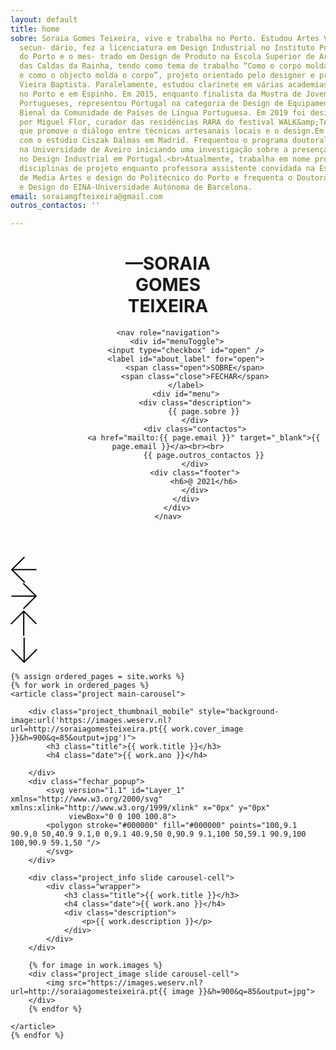 ```yaml
---
layout: default
title: home
sobre: Soraia Gomes Teixeira, vive e trabalha no Porto. Estudou Artes Visuais no ensino
  secun- dário, fez a licenciatura em Design Industrial no Instituto Politécnico
  do Porto e o mes- trado em Design de Produto na Escola Superior de Artes e Design
  das Caldas da Rainha, tendo como tema de trabalho “Como o corpo molda o objecto
  e como o objecto molda o corpo”, projeto orientado pelo designer e professor Miguel
  Vieira Baptista. Paralelamente, estudou clarinete em várias academias de música
  no Porto e em Espinho. Em 2015, enquanto finalista da Mostra de Jovens Criadores
  Portugueses, representou Portugal na categoria de Design de Equipamento, na VII
  Bienal da Comunidade de Países de Língua Portuguesa. Em 2019 foi designer convidada
  por Miguel Flor, curador das residências RARA do festival WALK&amp;TALK, projeto
  que promove o diálogo entre técnicas artesanais locais e o design.Em 2017, trabalhou
  com o estúdio Ciszak Dalmas em Madrid. Frequentou o programa doutoral em Design
  na Universidade de Aveiro iniciando uma investigação sobre a presença das mulheres
  no Design Industrial em Portugal.<br>Atualmente, trabalha em nome próprio, leciona
  disciplinas de projeto enquanto professora assistente convidada na Escola Superior
  de Media Artes e design do Politécnico do Porto e frequenta o Doutoramento em Artes
  e Design do EINA-Universidade Autónoma de Barcelona.
email: soraiamgfteixeira@gmail.com
outros_contactos: ''

---
```

<header id="header">
	<h1>—SORAIA<br>GOMES<br>TEIXEIRA</h1>

	<nav role="navigation">
		<div id="menuToggle">
			<input type="checkbox" id="open" />
			<label id="about_label" for="open">
				<span class="open">SOBRE</span>
				<span class="close">FECHAR</span>
			</label>
			<div id="menu">
				<div class="description">
					{{ page.sobre }}
				</div>
				<div class="contactos">
					<a href="mailto:{{ page.email }}" target="_blank">{{ page.email }}</a><br><br>
					{{ page.outros_contactos }}
				</div>
				<div class="footer">
					<h6>@ 2021</h6>
				</div>
			</div>
		</div>
	</nav>

</header>



<div id="main_slider_navigation">
	<div id="arrow_left" class="arrow" onclick="prevSlideHorizontal(event)">
		<svg width="43" height="43" viewBox="0 0 43 43" fill="none" xmlns="http://www.w3.org/2000/svg">
		<line x1="41.465" y1="21.8244" x2="1.90633" y2="21.8244" stroke="black" stroke-width="2"/>
		<line x1="1.49394" y1="22.4938" x2="22.3143" y2="1.67348" stroke="black" stroke-width="2"/>
		<line x1="1.88673" y1="21.4725" x2="22.7071" y2="42.2928" stroke="black" stroke-width="2"/>
		</svg>
	</div>
	<div id="arrow_right" class="arrow" onclick="nextSlideHorizontal(event)">
		<svg width="43" height="43" viewBox="0 0 43 43" fill="none" xmlns="http://www.w3.org/2000/svg">
		<line x1="1.53485" y1="21.1755" x2="41.0935" y2="21.1755" stroke="black" stroke-width="2"/>
		<line x1="41.5059" y1="20.5061" x2="20.6856" y2="41.3265" stroke="black" stroke-width="2"/>
		<line x1="41.1131" y1="21.5275" x2="20.2928" y2="0.707109" stroke="black" stroke-width="2"/>
		</svg>
	</div>
	<div id="arrow_top" class="arrow">
		<svg width="43" height="43" viewBox="0 0 43 43" fill="none" xmlns="http://www.w3.org/2000/svg">
		<line x1="21.1755" y1="41.5996" x2="21.1755" y2="2.04092" stroke="black" stroke-width="2"/>
		<line x1="20.5061" y1="1.62853" x2="41.3265" y2="22.4489" stroke="black" stroke-width="2"/>
		<line x1="21.5275" y1="2.02132" x2="0.707107" y2="22.8417" stroke="black" stroke-width="2"/>
		</svg>
	</div>
	<div id="arrow_bottom" class="arrow">
		<svg width="43" height="43" viewBox="0 0 43 43" fill="none" xmlns="http://www.w3.org/2000/svg">
		<line x1="21.8245" y1="1.48993" x2="21.8245" y2="41.0486" stroke="black" stroke-width="2"/>
		<line x1="22.4939" y1="41.461" x2="1.67355" y2="20.6407" stroke="black" stroke-width="2"/>
		<line x1="21.4725" y1="41.0682" x2="42.2929" y2="20.2479" stroke="black" stroke-width="2"/>
		</svg>
	</div>
</div>



<main id="main_wrapper">


	{% assign ordered_pages = site.works %}
	{% for work in ordered_pages %}
	<article class="project main-carousel">

		<div class="project_thumbnail_mobile" style="background-image:url('https://images.weserv.nl?url=http://soraiagomesteixeira.pt{{ work.cover_image }}&h=900&q=85&output=jpg')">
			<h3 class="title">{{ work.title }}</h3>
			<h4 class="date">{{ work.ano }}</h4>

		</div>
		<div class="fechar_popup">
			<svg version="1.1" id="Layer_1" xmlns="http://www.w3.org/2000/svg" xmlns:xlink="http://www.w3.org/1999/xlink" x="0px" y="0px"
				 viewBox="0 0 100 100.8">
			<polygon stroke="#000000" fill="#000000" points="100,9.1 90.9,0 50,40.9 9.1,0 0,9.1 40.9,50 0,90.9 9.1,100 50,59.1 90.9,100 100,90.9 59.1,50 "/>
			</svg>
		</div>

		<div class="project_info slide carousel-cell">
			<div class="wrapper">
				<h3 class="title">{{ work.title }}</h3>
				<h4 class="date">{{ work.ano }}</h4>
				<div class="description">
					<p>{{ work.description }}</p>
				</div>
			</div>
		</div>

		{% for image in work.images %}
		<div class="project_image slide carousel-cell">
			<img src="https://images.weserv.nl?url=http://soraiagomesteixeira.pt{{ image }}&h=900&q=85&output=jpg">
		</div>
		{% endfor %}

	</article>
	{% endfor %}


</main>


<script type="text/javascript" src="https://cdn.jsdelivr.net/npm/slick-carousel@1.8.1/slick/slick.min.js"></script>
<script type="text/javascript" src="https://unpkg.com/flickity@2.2.2/dist/flickity.pkgd.min.js"></script>